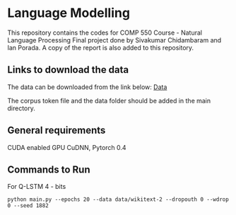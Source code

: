 # Language Modelling

This repository contains the codes for COMP 550 Course - Natural Language Processing Final project done by Sivakumar Chidambaram and Ian Porada.
A copy of the report is also added to this repository.

## Links to download the data 
The data can be downloaded from the link below:
[Data](https://drive.google.com/open?id=1r81bVka_ZZj7RXP3AmBCY9p8Fiz-zpKa)

The corpus token file and the data folder should be added in the main directory.

## General requirements

CUDA enabled GPU
CuDNN, Pytorch 0.4 

## Commands to Run

For Q-LSTM 4 - bits

```
python main.py --epochs 20 --data data/wikitext-2 --dropouth 0 --wdrop 0 --seed 1882

```



